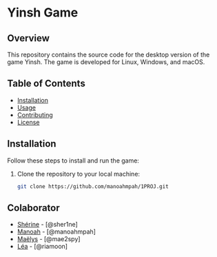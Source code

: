 # Yinsh Game

## Overview
This repository contains the source code for the desktop version of the game Yinsh. The game is developed for Linux, Windows, and macOS.

## Table of Contents
- [Installation](#installation)
- [Usage](#usage)
- [Contributing](#contributing)
- [License](#license)

## Installation
Follow these steps to install and run the game:

1. Clone the repository to your local machine:
   ```bash
   git clone https://github.com/manoahmpah/1PROJ.git

## Colaborator
- [Shérine](https://github.com/sher1ne) - [@sher1ne]
- [Manoah](https://github.com/manoahmpah) - [@manoahmpah]
- [Maëlys](https://github.com/mae2spy) - [@mae2spy]
- [Léa](https://github.com/riamoon) - [@riamoon]
